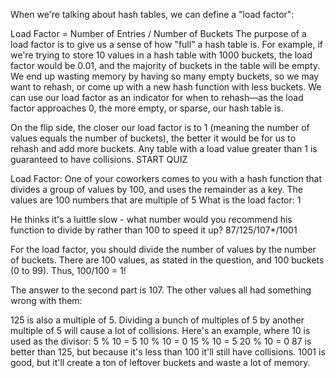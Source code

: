 When we're talking about hash tables, we can define a "load factor":

Load Factor = Number of Entries / Number of Buckets
The purpose of a load factor is to give us a sense of how "full" a hash table is. For example, if we're trying to store 10 values in a hash table with 1000 buckets, the load factor would be 0.01, and the majority of buckets in the table will be empty. We end up wasting memory by having so many empty buckets, so we may want to rehash, or come up with a new hash function with less buckets. We can use our load factor as an indicator for when to rehash—as the load factor approaches 0, the more empty, or sparse, our hash table is. 

On the flip side, the closer our load factor is to 1 (meaning the number of values equals the number of buckets), the better it would be for us to rehash and add more buckets. Any table with a load value greater than 1 is guaranteed to have collisions. 
START QUIZ


Load Factor:
One of your coworkers comes to you with a hash function that divides a group of values by 100, and uses the remainder as a key. The values are 100 numbers that are multiple of 5
What is the load factor: 1


He thinks it's a luittle slow - what number would you recommend his function to divide by rather than 100 to speed it up?
87/125/107*/1001


For the load factor, you should divide the number of values by the number of buckets. There are 100 values, as stated in the question, and 100 buckets (0 to 99). Thus, 100/100 = 1!

The answer to the second part is 107. The other values all had something wrong with them:

125 is also a multiple of 5. Dividing a bunch of multiples of 5 by another multiple of 5 will cause a lot of collisions. Here's an example, where 10 is used as the divisor:
5 % 10 = 5
10 % 10 = 0
15 % 10 = 5
20 % 10 = 0
87 is better than 125, but because it's less than 100 it'll still have collisions.
1001 is good, but it'll create a ton of leftover buckets and waste a lot of memory.


